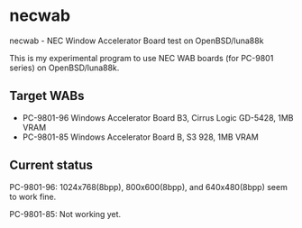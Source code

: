 necwab
======

necwab - NEC Window Accelerator Board test on OpenBSD/luna88k

This is my experimental program to use NEC WAB boards (for PC-9801 series)
on OpenBSD/luna88k.

Target WABs
-----------
- PC-9801-96 Windows Accelerator Board B3, Cirrus Logic GD-5428, 1MB VRAM
- PC-9801-85 Windows Accelerator Board B, S3 928, 1MB VRAM

Current status
--------------
PC-9801-96: 1024x768(8bpp), 800x600(8bpp), and 640x480(8bpp) seem to work fine.

PC-9801-85: Not working yet.
